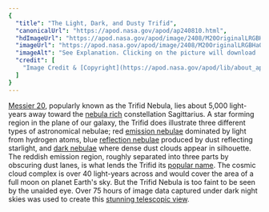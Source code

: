 ```yaml
---
{
  "title": "The Light, Dark, and Dusty Trifid",
  "canonicalUrl": "https://apod.nasa.gov/apod/ap240810.html",
  "hdImageUrl": "https://apod.nasa.gov/apod/image/2408/M20OriginalLRGBHaO3S2_1500x1100.jpg",
  "imageUrl": "https://apod.nasa.gov/apod/image/2408/M20OriginalLRGBHaO3S2_1024x735.jpg",
  "imageAlt": "See Explanation. Clicking on the picture will download  the highest resolution version available.",
  "credit": [
    "Image Credit & [Copyright](https://apod.nasa.gov/apod/lib/about_apod.html#srapply): [Robert Edelmaier and Gabriele Gegenbauer](https://www.astropicture.at/)"
  ]
}
---
```


[Messier 20](https://science.nasa.gov/mission/hubble/science/explore-the-night-sky/hubble-messier-catalog/messier-20/), popularly known as the Trifid Nebula, lies about 5,000 light-years away toward the [nebula rich](https://apod.nasa.gov/apod/ap130712.html) constellation Sagittarius. A star forming region in the plane of our galaxy, the Trifid does illustrate three different types of astronomical nebulae; red [emission nebulae](https://apod.nasa.gov/apod/ap080424.html) dominated by light from hydrogen atoms, blue [reflection nebulae](https://apod.nasa.gov/apod/ap090521.html) produced by dust reflecting starlight, and [dark nebulae](https://apod.nasa.gov/apod/ap090522.html) where dense dust clouds appear in silhouette. The reddish emission region, roughly separated into three parts by obscuring dust lanes, is what lends the Trifid its [popular name](http://en.wikipedia.org/wiki/Trifid_Nebula). The cosmic cloud complex is over 40 light-years across and would cover the area of a full moon on planet Earth's sky. But the Trifid Nebula is too faint to be seen by the unaided eye. Over 75 hours of image data captured under dark night skies was used to create this [stunning telescopic view](https://www.astropicture.at/skandinavien).
